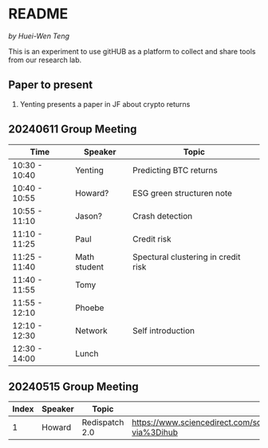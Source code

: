 # README

*by Huei-Wen Teng*


This is an experiment to use gitHUB as a platform to collect and share tools from our research lab. 


## Paper to present


1. Yenting presents a paper in JF about crypto returns


## 20240611 Group Meeting


| Time | Speaker | Topic |
|----|----|----|
| 10:30 - 10:40 | Yenting | Predicting BTC returns|
| 10:40 - 10:55 |Howard? | ESG green structuren note|
| 10:55 - 11:10 |Jason? | Crash detection|
| 11:10 - 11:25 | Paul | Credit risk |
| 11:25 - 11:40 | Math student | Spectural clustering in credit risk|
|11:40 - 11:55  | Tomy | 
| 11:55 - 12:10 | Phoebe |  
| 12:10 - 12:30 | Network| Self introduction | 
| 12:30 - 14:00 | Lunch | 


 
## 20240515 Group Meeting

| Index | Speaker | Topic |Link|
|--|--|--|--|
|1 | Howard | Redispatch 2.0| https://www.sciencedirect.com/science/article/pii/S0306261923017154?via%3Dihub |






